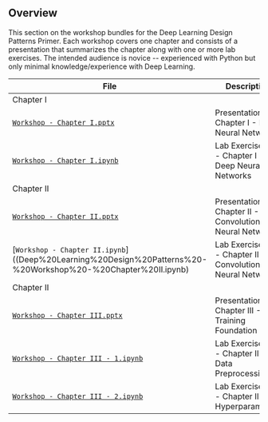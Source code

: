 ## Overview

This section on the workshop bundles for the Deep Learning Design Patterns Primer. Each workshop covers one chapter and consists of a presentation that summarizes the chapter along with one or more lab exercises. The intended audience is novice -- experienced with Python but only minimal knowledge/experience with Deep Learning. 

|File       | Description|
|-----------|------------|
| Chapter I ||
| [`Workshop - Chapter I.pptx`](Deep%20Learning%20Design%20Patterns%20-%20Workshop%20-%20Chapter%20I.pptx) |Presentation: Chapter I - Deep Neural Networks  |
| [`Workshop - Chapter I.ipynb`](Deep%20Learning%20Design%20Patterns%20-%20Workshop%20-%20Chapter%20I.ipynb)|Lab Exercise #1 - Chapter I - Deep Neural Networks|
| Chapter II ||
| [`Workshop - Chapter II.pptx`](Deep%20Learning%20Design%20Patterns%20-%20Workshop%20-%20Chapter%20II.pptx) |Presentation: Chapter II - Convolutional Neural Networks  |
| [`Workshop - Chapter II.ipynb`]((Deep%20Learning%20Design%20Patterns%20-%20Workshop%20-%20Chapter%20II.ipynb)|Lab Exercise #2 - Chapter II - Convolutional Neural Networks|
| Chapter II ||
| [`Workshop - Chapter III.pptx`](Deep%20Learning%20Design%20Patterns%20-%20Workshop%20-%20Chapter%20III.pptx) |Presentation: Chapter III - Training Foundation  || 
[`Workshop - Chapter III - 1.ipynb`](Deep%20Learning%20Design%20Patterns%20-%20Workshop%20-%20Chapter%20III%20-%201.ipynb)|Lab Exercise #3 - Chapter III - Data Preprocessing| 
[`Workshop - Chapter III - 2.ipynb`](Deep%20Learning%20Design%20Patterns%20-%20Workshop%20-%20Chapter%20III%20-%202.ipynb)|Lab Exercise #4 - Chapter III - Hyperparameters|


